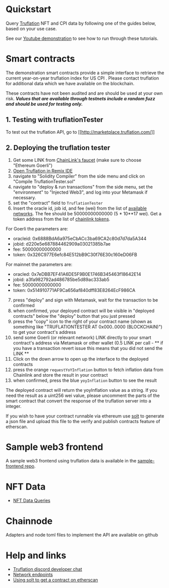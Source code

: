 # Quickstart

Query [Truflation](http://www.truflation.com) NFT and CPI data by
following one of the guides below, based on your use case.

See our [Youtube demonstration](https://www.youtube.com/watch?v=lugCHOxKBPg) to see how to run
through these tutorials.

# Smart contracts

The demonstration smart contracts provide a simple interface to
retrieve the current year-on-year truflation index for US CPI .
Please contact truflation for additional data which we have available
on the blockchain.

These contracts have not been audited and are should be used at your
own risk.  ***Values that are available through testnets include a random
fuzz and should be used for testing only.***

## 1. Testing with truflationTester

To test out the truflation API, go to [[http://marketplace.truflation.com/]]


## 2. Deploying the truflation tester

1. Get some LINK from [ChainLink's faucet](https://faucets.chain.link/) (make sure to choose "Ethereum Goerli")
2. [Open Truflation in Remix IDE](https://remix.ethereum.org/#url=https://raw.githubusercontent.com/truflation/quickstart/main/TruflationTester.sol)
3. navigate to "Solidity Compiler" from the side menu and click on "Compile TruflationTester.sol"
4. navigate to "deploy & run transactions" from the side menu, set the "environment" to "Injected Web3", and log into your Metamask if necessary.
5. set the "contract" field to `TruflationTester`
6. Insert the oracle id, job id, and fee (wei) from the list of [available networks](network.md).  The fee should be 50000000000000 (5 * 10**17 wei).  Get a token address from the list of [chainlink tokens](https://docs.chain.link/resources/link-token-contracts).  

For Goerli the parameters are:
* oracleid: 0x6888BdA6a975eCbACc3ba69CA2c80d7d7da5A344
* jobid: d220e5e687884462909a03021385b7ae
* fee: 50000000000000
* token: 0x326C977E6efc84E512bB9C30f76E30c160eD06FB

For mainnet the parameters are:
* oracled: 0x7eDBB7EF41A6DE5F9B0E1746B345463f18642E14
* jobid: a3fa982792ad486785be5d89ac333ab5
* fee: 50000000000000
* token: 0x514910771AF9Ca656af840dff83E8264EcF986CA

7. press "deploy" and sign with Metamask, wait for the transaction to be confirmed
8. when confirmed, your deployed contract will be visible in "deployed contracts" below the "deploy" button that you just pressed
9. press the "copy" icon to the right of your contract name (shown as something like "TRUFLATIONTESTER AT 0x000..0000 (BLOCKCHAIN)") to get your contract's address
10. send some Goerli (or relevant network) LINK directly to your smart contract's address via Metamask or other wallet (0.5 LINK per call - ** if you have a transaction revert issue this means that you did not send the LINK **
11. Click on the down arrow to open up the interface to the deployed contracts
12. press the orange `requestYoYInflation` button to fetch inflation data from Chainlink and store the result in your contract
13. when confirmed, press the blue `yoyInflation` button to see the result

The deployed contract will return the yoyInflation value as a string.
If you need the result as a uint256 wei value, please uncomment the
parts of the smart contract that convert the response of the
truflation server into a integer.

If you wish to have your contract runnable via ethereum use [solt](https://github.com/hjubb/solt) to generate a json file and upload
this file to the verify and publish contracts feature of etherscan.

# Sample web3 frontend

A sample web3 frontend using truflation data is available in the
[sample-frontend repo](https://github.com/truflation/sample-frontend).

# NFT Data

* [NFT Data Queries](nft-api.md)

# Chainnode

Adapters and node toml files to implement the API are available on github

# Help and links

* [Truflation discord developer chat](https://discord.com/channels/967280164071407666/968071680360587264)
* [Network endpoints](network.md)
* [Using solt to get a contract on etherscan](https://blog.jubb.xyz/post/solt-release/)
